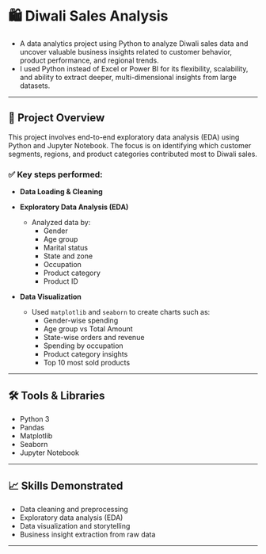 # 🛍️ Diwali Sales Analysis

- A data analytics project using Python to analyze Diwali sales data and uncover valuable business insights related to customer behavior, product performance, and regional trends. 
- I used Python instead of Excel or Power BI for its flexibility, scalability, and ability to extract deeper, multi-dimensional insights from large datasets.

---

## 📁 Project Overview

This project involves end-to-end exploratory data analysis (EDA) using Python and Jupyter Notebook. The focus is on identifying which customer segments, regions, and product categories contributed most to Diwali sales.

### ✅ Key steps performed:

- **Data Loading & Cleaning**  

- **Exploratory Data Analysis (EDA)**  
  - Analyzed data by:  
    - Gender  
    - Age group  
    - Marital status  
    - State and zone  
    - Occupation  
    - Product category  
    - Product ID

- **Data Visualization**  
  - Used `matplotlib` and `seaborn` to create charts such as:  
    - Gender-wise spending  
    - Age group vs Total Amount  
    - State-wise orders and revenue  
    - Spending by occupation  
    - Product category insights  
    - Top 10 most sold products
---


## 🛠️ Tools & Libraries

- Python 3  
- Pandas  
- Matplotlib  
- Seaborn  
- Jupyter Notebook

---

## 📈 Skills Demonstrated

- Data cleaning and preprocessing  
- Exploratory data analysis (EDA)  
- Data visualization and storytelling  
- Business insight extraction from raw data

---
